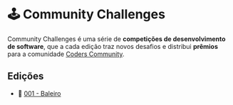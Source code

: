 # 🕹 Community Challenges
Community Challenges é uma série de **competições de desenvolvimento de software**, que a cada edição traz novos desafios e distribui **prêmios** para a comunidade [Coders Community](https://discord.gg/eDPbVBtFFA).

## Edições
 - 🍭 [001 - Baleiro](/001-baleiro/info.md)

